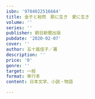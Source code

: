 ```yaml
---
isbn: '9784022516664'
title: 金子と裕而　歌に生き　愛に生き
volume: ''
series: ''
publisher: 朝日新聞出版
pubdate: '2020-02-07'
cover: ''
author: 五十嵐佳子／著
description: ''
price: '0'
genre: ''
target: 一般
format: 単行本
content: 日本文学、小説・物語

---
```

